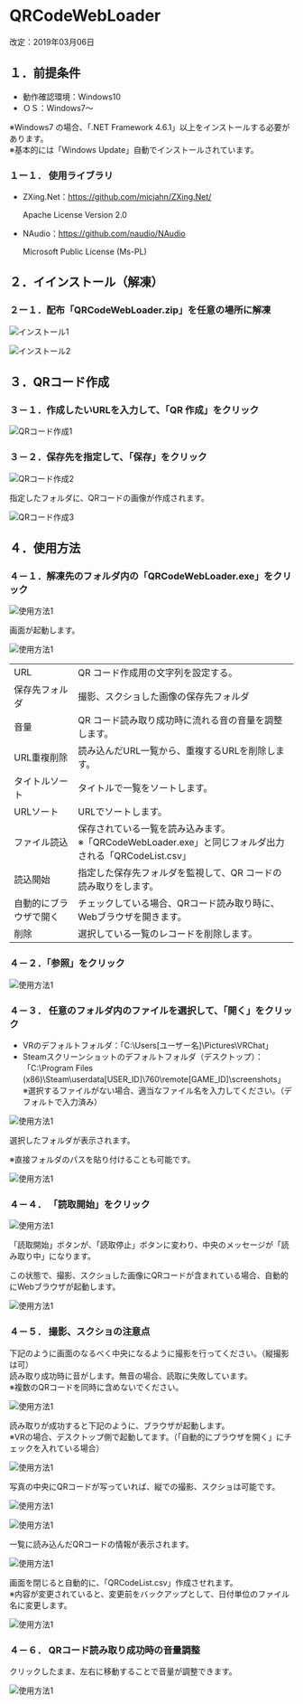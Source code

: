 # QRCodeWebLoader
改定：2019年03月06日


## １．前提条件
- 動作確認環境：Windows10
- ＯＳ：Windows7～

※Windows7 の場合、「.NET Framework 4.6.1」以上をインストールする必要があります。<br>
※基本的には「Windows Update」自動でインストールされています。

### １ー１． 使用ライブラリ
- ZXing.Net：https://github.com/micjahn/ZXing.Net/

    Apache License Version 2.0

- NAudio：https://github.com/naudio/NAudio

    Microsoft Public License (Ms-PL)

## ２．イインストール（解凍）
### ２ー１．配布「QRCodeWebLoader.zip」を任意の場所に解凍 
![インストール1](https://github.com/Himakuma/QRCodeWebLoader/blob/master/manual/img/001_zip.jpg "使用方法")

![インストール2](https://github.com/Himakuma/QRCodeWebLoader/blob/master/manual/img/002_zip.jpg "使用方法")



## ３．QRコード作成

### ３－１．作成したいURLを入力して、「QR 作成」をクリック

![QRコード作成1](https://github.com/Himakuma/QRCodeWebLoader/blob/master/manual/img/100_qrcode.jpg "使用方法")


### ３－２．保存先を指定して、「保存」をクリック 

![QRコード作成2](https://github.com/Himakuma/QRCodeWebLoader/blob/master/manual/img/101_qrcode.jpg "使用方法")


指定したフォルダに、QRコードの画像が作成されます。

![QRコード作成3](https://github.com/Himakuma/QRCodeWebLoader/blob/master/manual/img/102_qrcode.jpg "使用方法")




## ４．使用方法

### ４－１．解凍先のフォルダ内の「QRCodeWebLoader.exe」をクリック 

![使用方法1](https://github.com/Himakuma/QRCodeWebLoader/blob/master/manual/img/201_manual.jpg "使用方法")

画面が起動します。

![使用方法1](https://github.com/Himakuma/QRCodeWebLoader/blob/master/manual/img/202_manual.jpg "使用方法")

|||
|---|---|
|URL|QR コード作成用の文字列を設定する。|
|保存先フォルダ|撮影、スクショした画像の保存先フォルダ|
|音量|QR コード読み取り成功時に流れる音の音量を調整します。|
|URL重複削除|読み込んだURL一覧から、重複するURLを削除します。|
|タイトルソート|タイトルで一覧をソートします。|
|URLソート|URLでソートします。|
|ファイル読込|保存されている一覧を読み込みます。<br>※「QRCodeWebLoader.exe」と同じフォルダ出力される「QRCodeList.csv」|
|読込開始|指定した保存先フォルダを監視して、QR コードの読み取りをします。|
|自動的にブラウザで開く|チェックしている場合、QRコード読み取り時に、Webブラウザを開きます。|
|削除|選択している一覧のレコードを削除します。|






### ４－２．「参照」をクリック 

![使用方法1](https://github.com/Himakuma/QRCodeWebLoader/blob/master/manual/img/203_manual.jpg "使用方法")



### ４－３． 任意のフォルダ内のファイルを選択して、「開く」をクリック
- VRのデフォルトフォルダ：「C:\Users\[ユーザー名]\Pictures\VRChat」
- Steamスクリーンショットのデフォルトフォルダ（デスクトップ）：<br>
「C:\Program Files (x86)\Steam\userdata\[USER_ID]\760\remote\[GAME_ID]\screenshots」<br>
※選択するファイルがない場合、適当なファイル名を入力してください。（デフォルトで入力済み）

![使用方法1](https://github.com/Himakuma/QRCodeWebLoader/blob/master/manual/img/204_manual.jpg "使用方法")


選択したフォルダが表示されます。

※直接フォルダのパスを貼り付けることも可能です。


![使用方法1](https://github.com/Himakuma/QRCodeWebLoader/blob/master/manual/img/205_manual.jpg "使用方法")


### ４－４． 「読取開始」をクリック

![使用方法1](https://github.com/Himakuma/QRCodeWebLoader/blob/master/manual/img/206_manual.jpg "使用方法")


「読取開始」ボタンが、「読取停止」ボタンに変わり、中央のメッセージが「読み取り中」になります。

この状態で、撮影、スクショした画像にQRコードが含まれている場合、自動的にWebブラウザが起動します。

![使用方法1](https://github.com/Himakuma/QRCodeWebLoader/blob/master/manual/img/207_manual.jpg "使用方法")




### ４－５． 撮影、スクショの注意点
下記のように画面のなるべく中央になるように撮影を行ってください。（縦撮影は可）<br>
読み取り成功時に音がします。無音の場合、読取に失敗しています。<br>
※複数のQRコードを同時に含めないでください。

![使用方法1](https://github.com/Himakuma/QRCodeWebLoader/blob/master/manual/img/208_manual.jpg "使用方法")


読み取りが成功すると下記のように、ブラウザが起動します。<br>
※VRの場合、デスクトップ側で起動してます。（「自動的にブラウザを開く」にチェックを入れている場合）

![使用方法1](https://github.com/Himakuma/QRCodeWebLoader/blob/master/manual/img/209_manual.jpg "使用方法")


写真の中央にQRコードが写っていれば、縦での撮影、スクショは可能です。

![使用方法1](https://github.com/Himakuma/QRCodeWebLoader/blob/master/manual/img/210_manual.jpg "使用方法")

![使用方法1](https://github.com/Himakuma/QRCodeWebLoader/blob/master/manual/img/211_manual.jpg "使用方法")

一覧に読み込んだQRコードの情報が表示されます。

![使用方法1](https://github.com/Himakuma/QRCodeWebLoader/blob/master/manual/img/212_manual.jpg "使用方法")


画面を閉じると自動的に、「QRCodeList.csv」作成させれます。<br>
※内容が変更されていると、変更前をバックアップとして、日付単位のファイル名に変更します。

![使用方法1](https://github.com/Himakuma/QRCodeWebLoader/blob/master/manual/img/213_manual.jpg "使用方法")


### ４－６． QRコード読み取り成功時の音量調整
クリックしたまま、左右に移動することで音量が調整できます。

![使用方法1](https://github.com/Himakuma/QRCodeWebLoader/blob/master/manual/img/214_manual.jpg "使用方法")








